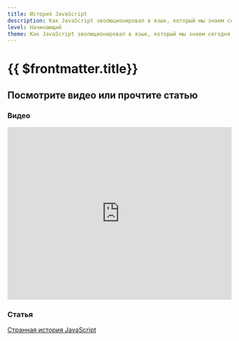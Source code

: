 ```yaml
---
title: История JavaScript
description: Как JavaScript эволюционировал в язык, который мы знаем сегодня
level: Начинающий
theme: Как JavaScript эволюционировал в язык, который мы знаем сегодня
---
```


# {{ $frontmatter.title}}

<ModernJsMeta :level="$frontmatter.level" :theme="$frontmatter.theme"/>

## Посмотрите видео или прочтите статью

### Видео

<iframe src="https://vkvideo.ru/video_ext.php?oid=-223467206&id=456239093&hd=3" width="100%" height="388" allow="autoplay; encrypted-media; fullscreen; picture-in-picture; screen-wake-lock;" frameborder="0" allowfullscreen></iframe>

### Статья

[Странная история JavaScript](/read/about-js/the-weird-history-of-javascript/)